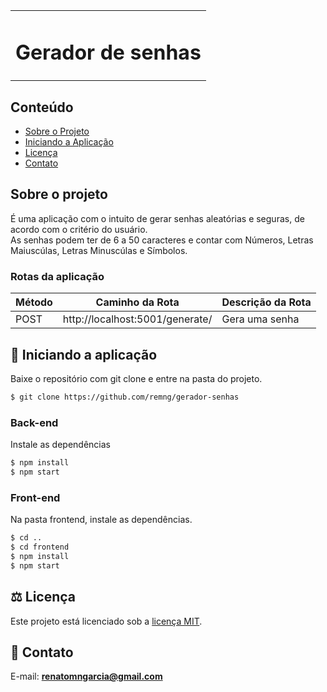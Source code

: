 <table>
  <tr>
      <td><h1>Gerador de senhas</h1></td>
  </tr>
</table>


## Conteúdo
* [Sobre o Projeto](#sobre-o-projeto)
* [Iniciando a Aplicação](#car-Iniciando-a-aplicação)
* [Licença](#balance_scale-licença)
* [Contato](#email-contato)

## Sobre o projeto

É uma aplicação com o intuito de gerar senhas aleatórias e seguras, de acordo com o critério do usuário.<br />
As senhas podem ter de 6 a 50 caracteres e contar com Números, Letras Maiuscúlas, Letras Minuscúlas e Símbolos.
<br />

### Rotas da aplicação

| Método | Caminho da Rota | Descrição da Rota |
|---|---|---|
| POST | http://localhost:5001/generate/| Gera uma senha |



## :car: Iniciando a aplicação
Baixe o repositório com git clone e entre na pasta do projeto.
```bash
$ git clone https://github.com/remng/gerador-senhas
```

### __Back-end__
  Instale as dependências
```bash
$ npm install
$ npm start
```

### __Front-end__
  Na pasta frontend, instale as dependências.
```bash
$ cd ..
$ cd frontend
$ npm install
$ npm start
```

## :balance_scale: Licença
Este projeto está licenciado sob a [licença MIT](LICENSE).

## :email: Contato

E-mail: [**renatomngarcia@gmail.com**](mailto:renatomngarcia@gmail.com)
